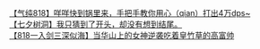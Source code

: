 [【气纯818】咩咩快到锅里来，手把手教你用心（qian）打出4万dps~](http://tieba.baidu.com/p/2528904891?see_lz=1&pn=)   
[【七夕树洞】我只猜到了开头，却没有想到结尾。](http://tieba.baidu.com/p/2527950156?see_lz=1&pn=)   
[【818一入剑三深似海】当华山上的女神逆袭吃着皇竹草的高富帅](http://tieba.baidu.com/p/2527760211?see_lz=1&pn=)   
